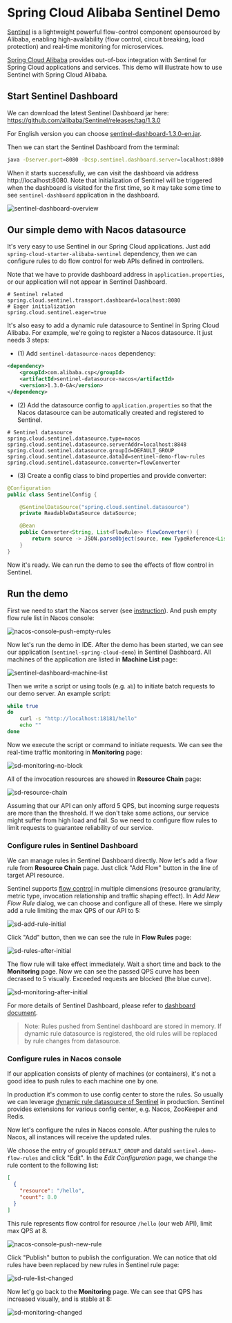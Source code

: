 # Spring Cloud Alibaba Sentinel Demo

[Sentinel](https://github.com/alibaba/Sentinel) is a lightweight powerful flow-control component opensourced by Alibaba,
enabling high-availability (flow control, circuit breaking, load protection) and real-time monitoring for microservices.

[Spring Cloud Alibaba](https://github.com/spring-cloud-incubator/spring-cloud-alibaba) provides out-of-box
integration with Sentinel for Spring Cloud applications and services.
This demo will illustrate how to use Sentinel with Spring Cloud Alibaba.

## Start Sentinel Dashboard

We can download the latest Sentinel Dashboard jar here: https://github.com/alibaba/Sentinel/releases/tag/1.3.0

For English version you can choose [sentinel-dashboard-1.3.0-en.jar](https://github.com/alibaba/Sentinel/releases/download/1.3.0/sentinel-dashboard-1.3.0-en.jar).

Then we can start the Sentinel Dashboard from the terminal:

```bash
java -Dserver.port=8080 -Dcsp.sentinel.dashboard.server=localhost:8080 -Dproject.name=sentinel-dashboard -jar sentinel-dashboard-1.3.0-en.jar
```

When it starts successfully, we can visit the dashboard via address http://localhost:8080.
Note that initialization of Sentinel will be triggered when the dashboard is visited for the first time,
so it may take some time to see `sentinel-dashboard` application in the dashboard.

![sentinel-dashboard-overview](./img/sentinel-dashboard-overview.png) 

## Our simple demo with Nacos datasource

It's very easy to use Sentinel in our Spring Cloud applications.
Just add `spring-cloud-starter-alibaba-sentinel` dependency, then we can configure rules to do flow control for web APIs defined in controllers.

Note that we have to provide dashboard address in `application.properties`,
or our application will not appear in Sentinel Dashboard.

```
# Sentinel related
spring.cloud.sentinel.transport.dashboard=localhost:8080
# Eager initialization
spring.cloud.sentinel.eager=true
```

It's also easy to add a dynamic rule datasource to Sentinel in Spring Cloud Alibaba. For example, we're going to register a Nacos datasource. It just needs 3 steps:

- (1) Add `sentinel-datasource-nacos` dependency:

```xml
<dependency>
    <groupId>com.alibaba.csp</groupId>
    <artifactId>sentinel-datasource-nacos</artifactId>
    <version>1.3.0-GA</version>
</dependency>
```

- (2) Add the datasource config to `application.properties` so that the Nacos datasource can be automatically created and registered to Sentinel.

```
# Sentinel datasource
spring.cloud.sentinel.datasource.type=nacos
spring.cloud.sentinel.datasource.serverAddr=localhost:8848
spring.cloud.sentinel.datasource.groupId=DEFAULT_GROUP
spring.cloud.sentinel.datasource.dataId=sentinel-demo-flow-rules
spring.cloud.sentinel.datasource.converter=flowConverter
```

- (3) Create a config class to bind properties and provide converter:

```java
@Configuration
public class SentinelConfig {

    @SentinelDataSource("spring.cloud.sentinel.datasource")
    private ReadableDataSource dataSource;

    @Bean
    public Converter<String, List<FlowRule>> flowConverter() {
        return source -> JSON.parseObject(source, new TypeReference<List<FlowRule>>() {});
    }
}
```

Now it's ready. We can run the demo to see the effects of flow control in Sentinel.

## Run the demo

First we need to start the Nacos server (see [instruction](https://nacos.io/en-us/docs/quick-start.html)). And push empty flow rule list in Nacos console:

![nacos-console-push-empty-rules](./img/nacos-console-push-empty-rules.png) 

Now let's run the demo in IDE. After the demo has been started, we can see our application (`sentinel-spring-cloud-demo`) in Sentinel Dashboard. All machines of the application are listed in **Machine List** page:

![sentinel-dashboard-machine-list](./img/sentinel-dashboard-machine-list.png) 

Then we write a script or using tools (e.g. `ab`) to initiate batch requests to our demo server. An example script:

```bash
while true
do 
    curl -s "http://localhost:18181/hello"
    echo ""
done
```

Now we execute the script or command to initiate requests. We can see the real-time traffic monitoring in **Monitoring** page:

![sd-monitoring-no-block](./img/sd-monitoring-no-block.png) 

All of the invocation resources are showed in **Resource Chain** page:

![sd-resource-chain](./img/sd-resource-chain.png) 

Assuming that our API can only afford 5 QPS, but incoming surge requests are more than the threshold. If we don't take some actions, our service might suffer from high load and fail. So we need to configure flow rules to limit requests to guarantee reliability of our service.

### Configure rules in Sentinel Dashboard

We can manage rules in Sentinel Dashboard directly. Now let's add a flow rule from **Resource Chain** page. Just click "Add Flow" button in the line of target API resource.

Sentinel supports [flow control](https://github.com/alibaba/Sentinel/wiki/Flow-Control) in multiple dimensions (resource granularity, metric type, invocation relationship and traffic shaping effect). In *Add New Flow Rule* dialog, we can choose and configure all of these. Here we simply add a rule limiting the max QPS of our API to 5:

![sd-add-rule-initial](./img/sd-add-rule-initial.png)

Click "Add" button, then we can see the rule in **Flow Rules** page:

![sd-rules-after-initial](./img/sd-rules-after-initial.png) 

The flow rule will take effect immediately. Wait a short time and back to the **Monitoring** page. Now we can see the passed QPS curve has been decrased to 5 visually. Exceeded requests are blocked (the blue curve).

![sd-monitoring-after-initial](./img/sd-monitoring-after-initial.png) 

For more details of Sentinel Dashboard, please refer to [dashboard document](https://github.com/alibaba/Sentinel/wiki/Dashboard).

> Note: Rules pushed from Sentinel dashboard are stored in memory. If dynamic rule datasource is registered,
the old rules will be replaced by rule changes from datasource.

### Configure rules in Nacos console

If our application consists of plenty of machines (or containers), it's not a good idea to push rules to each machine one by one. 

In production it's common to use config center to store the rules. So usually we can leverage [dynamic rule datasource of Sentinel](https://github.com/alibaba/Sentinel/wiki/Dynamic-Rule-Configuration) in production. Sentinel provides extensions for various config center, e.g. Nacos, ZooKeeper and Redis.

Now let's configure the rules in Nacos console. After pushing the rules to Nacos, all instances will receive the updated rules.

We choose the entry of groupId `DEFAULT_GROUP` and dataId `sentinel-demo-flow-rules` and click "Edit". In the *Edit Configuration* page, we change the rule content to the following list:

```json
[
  {
    "resource": "/hello",
    "count": 8.0
  }
]
```

This rule represents flow control for resource `/hello` (our web API), limit max QPS at 8.

![nacos-console-push-new-rule](./img/nacos-console-push-new-rule.png) 

Click "Publish" button to publish the configuration. We can notice that old rules have been replaced by new rules in Sentinel rule page:

![sd-rule-list-changed](./img/sd-rule-list-changed.png) 

Now let'g go back to the **Monitoring** page. We can see that QPS has increased visually, and is stable at 8:

![sd-monitoring-changed](./img/sd-monitoring-changed.png) 
